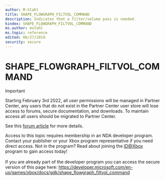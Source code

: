 ```yaml
---
author: M-Stahl
title: SHAPE_FLOWGRAPH_FILTVOL_COMMAND
description: Indicates that a filter/volume pass is needed.
kindex: SHAPE_FLOWGRAPH_FILTVOL_COMMAND
ms.author: mstahl
ms.topic: reference
edited: 06/27/2019
security: secure
---
```


# SHAPE_FLOWGRAPH_FILTVOL_COMMAND
> [!IMPORTANT]
> Starting February 3rd 2022, all user permissions will be managed in Partner Center, any users that do not exist in the Partner Center user store will lose access to forums, secure documentation, and downloads. To maintain access all users should be migrated to Partner Center. <p></p>See this <a href="https://forums.xboxlive.com/articles/132187/breaking-change-user-access-for-forums-secure-docu.html">forum article</a> for more details.  

 Access to this topic requires membership in an NDA developer program. Contact your publisher or your Xbox program representative if you need direct access. Not in the program? Read about joining the <a href="https://www.xbox.com/Developers/id">ID@Xbox</a> program to gain access today!  <br/><br/>If you are already part of the developer program you can access the secure version of this page here: <a target="_blank" href="https://developer.microsoft.com/en-us/games/xbox/docs/gdk/shape_flowgraph_filtvol_command">https://developer.microsoft.com/en-us/games/xbox/docs/gdk/shape_flowgraph_filtvol_command</a>